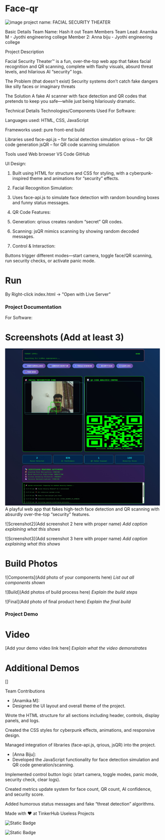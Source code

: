 # Face-qr
<img width="3188" height="1202" alt="image" src="https://github.com/user-attachments/assets/081c6952-b1ad-4d49-a930-70d5808fa766" />
project name: FACIAL SECURITY THEATER


Basic Details
Team Name: Hash it out
Team Members
Team Lead: Anamika M - Jyothi engineering college
Member 2:  Anna biju - Jyothi engineering college



Project Description

Facial Security Theater™ is a fun, over-the-top web app that fakes facial recognition and QR scanning, complete with flashy visuals, absurd threat levels, and hilarious AI “security” logs.

The Problem (that doesn't exist)
Security systems don’t catch fake dangers like silly faces or imaginary threats

The Solution 
A fake AI scanner with face detection and QR codes that pretends to keep you safe—while just being hilariously dramatic.


Technical Details
Technologies/Components Used
For Software:

Languages used:
HTML, CSS, JavaScript

Frameworks used:
pure front-end build

Libraries used
face-api.js – for facial detection simulation
qrious – for QR code generation
jsQR – for QR code scanning simulation

Tools used
Web browser 
VS Code
GitHub


UI Design:

1) Built using HTML for structure and CSS for styling, with a cyberpunk-inspired theme and animations for “security” effects.

2) Facial Recognition Simulation:

3) Uses face-api.js to simulate face detection with random bounding boxes and funny status messages.

4) QR Code Features:

5) Generation: qrious creates random “secret” QR codes.

5) Scanning: jsQR mimics scanning by showing random decoded messages.

6) Control & Interaction:

Buttons trigger different modes—start camera, toggle face/QR scanning, run security checks, or activate panic mode.



# Run
 By Right-click index.html → "Open with Live Server"

### Project Documentation
For Software:

# Screenshots (Add at least 3)
![Screenshot1](https://github.com/Anamika16357/Face-qr/blob/main/Screenshot_9-8-2025_5321_127.0.0.1.jpeg)
A playful web app that fakes high-tech face detection and QR scanning with absurdly over-the-top “security” features.


![Screenshot2](Add screenshot 2 here with proper name)
*Add caption explaining what this shows*

![Screenshot3](Add screenshot 3 here with proper name)
*Add caption explaining what this shows*





# Build Photos
![Components](Add photo of your components here)
*List out all components shown*

![Build](Add photos of build process here)
*Explain the build steps*

![Final](Add photo of final product here)
*Explain the final build*

### Project Demo
# Video
[Add your demo video link here]
*Explain what the video demonstrates*

# Additional Demos
[]

 Team Contributions
- [Anamika M]:
- Designed the UI layout and overall theme of the project.

Wrote the HTML structure for all sections including header, controls, display panels, and logs.

Created the CSS styles for cyberpunk effects, animations, and responsive design.

Managed integration of libraries (face-api.js, qrious, jsQR) into the project.


- [Anna Biju]:
- Developed the JavaScript functionality for face detection simulation and QR code generation/scanning.

Implemented control button logic (start camera, toggle modes, panic mode, security check, clear logs).

Created metrics update system for face count, QR count, AI confidence, and security score.

Added humorous status messages and fake “threat detection” algorithms.



Made with ❤️ at TinkerHub Useless Projects


![Static Badge](https://img.shields.io/badge/TinkerHub-24?color=%23000000&link=https%3A%2F%2Fwww.tinkerhub.org%2F)



![Static Badge](https://img.shields.io/badge/UselessProjects--25-25?link=https%3A%2F%2Fwww.tinkerhub.org%2Fevents%2FQ2Q1TQKX6Q%2FUseless%2520Projects)

